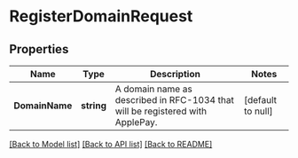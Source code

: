 # RegisterDomainRequest

## Properties
Name | Type | Description | Notes
------------ | ------------- | ------------- | -------------
**DomainName** | **string** | A domain name as described in RFC-1034 that will be registered with ApplePay. | [default to null]

[[Back to Model list]](../README.md#documentation-for-models) [[Back to API list]](../README.md#documentation-for-api-endpoints) [[Back to README]](../README.md)

